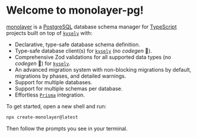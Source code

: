 <!-- markdownlint-disable MD026 -->
# Welcome to monolayer-pg!

[monolayer](https://dunkelbraun.github.io/monolayer) is a [PostgreSQL](https://www.postgresql.org) database schema manager for [TypeScript](https://www.typescriptlang.org) projects built on top of [`kysely`](https://kysely.dev) with:

- Declarative, type-safe database schema definition.
- Type-safe database client(s) for [`kysely`](https://kysely.dev) (no *codegen* :tada:).
- Comprehensive Zod validations for all supported data types (no *codegen* :tada:) for [`kysely`](https://kysely.dev).
- An advanced migration system with non-blocking migrations by default, migrations by phases, and detailed warnings.
- Support for multiple databases.
- Support for multiple schemas per database.
- Effortless [`Prisma`](https://www.prisma.io) integration.

To get started, open a new shell and run:

```sh
npx create-monolayer@latest
```

Then follow the prompts you see in your terminal.
